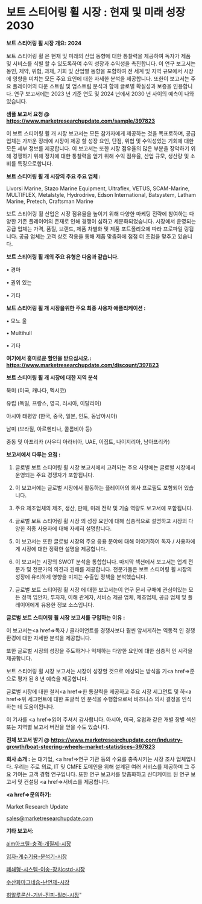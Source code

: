 # 보트 스티어링 휠 시장 : 현재 및 미래 성장 2030

<strong>보트 스티어링 휠 시장 개요: 2024</strong>

보트 스티어링 휠 은 현재 및 미래의 산업 동향에 대한 통찰력을 제공하여 독자가 제품 및 서비스를 식별 할 수 있도록하여 수익 성장과 수익성을 촉진합니다. 이 연구 보고서는 동인, 제약, 위협, 과제, 기회 및 산업별 동향을 포함하여 전 세계 및 지역 규모에서 시장에 영향을 미치는 모든 주요 요인에 대한 자세한 분석을 제공합니다. 또한이 보고서는 주요 플레이어의 다운 스트림 및 업스트림 분석과 함께 글로벌 확실성과 보증을 인용합니다. 연구 보고서에는 2023 년 기준 연도 및 2024 년에서 2030 년 사이의 예측이 나와 있습니다.



<strong>샘플 보고서 요청 @ <a href=https://www.marketresearchupdate.com/sample/397823>https://www.marketresearchupdate.com/sample/397823</a></strong>

이 보트 스티어링 휠 개 시장 보고서는 모든 참가자에게 제공하는 것을 목표로하며, 공급 업체는 가까운 장래에 시장이 제공 할 성장 요인, 단점, 위협 및 수익성있는 기회에 대한 모든 세부 정보를 제공합니다. 이 보고서는 또한 시장 점유율의 많은 부분을 장악하기 위해 경쟁하기 위해 정치에 대한 통찰력을 얻기 위해 수익 점유율, 산업 규모, 생산량 및 소비를 특징으로합니다.



<strong>보트 스티어링 휠 개 시장의 주요 주요 업체 :</strong>

Livorsi Marine, Stazo Marine Equipment, Ultraflex, VETUS, SCAM-Marine, MULTIFLEX, Metalstyle, Hydrodrive, Edson International, Batsystem, Latham Marine, Pretech, Craftsman Marine

보트 스티어링 휠 산업은 시장 점유율을 높이기 위해 다양한 마케팅 전략에 참여하는 다양한 기존 플레이어의 존재로 인해 경쟁이 심하고 세분화되었습니다. 시장에서 운영되는 공급 업체는 가격, 품질, 브랜드, 제품 차별화 및 제품 포트폴리오에 따라 프로파일 링됩니다. 공급 업체는 고객 상호 작용을 통해 제품 맞춤화에 점점 더 초점을 맞추고 있습니다.



<strong>보트 스티어링 휠 개의 주요 유형은 다음과 같습니다.</strong>

• 경마

• 권위 있는

• 기타



<strong>보트 스티어링 휠 개 시장을위한 주요 최종 사용자 애플리케이션 :</strong>

• 모노 울

• Multihull

• 기타



<strong>여기에서 흥미로운 할인을 받으십시오.: <a href=https://www.marketresearchupdate.com/discount/397823>https://www.marketresearchupdate.com/discount/397823</a></strong>



<strong>보트 스티어링 휠 개 시장에 대한 지역 분석</strong>

북미 (미국, 캐나다, 멕시코)

유럽 (독일, 프랑스, 영국, 러시아, 이탈리아)

아시아 태평양 (한국, 중국, 일본, 인도, 동남아시아)

남미 (브라질, 아르헨티나, 콜롬비아 등)

중동 및 아프리카 (사우디 아라비아, UAE, 이집트, 나이지리아, 남아프리카)



<strong>보고서에서 다루는 요점 :</strong>

1. 글로벌 보트 스티어링 휠 시장 보고서에서 고려되는 주요 사항에는 글로벌 시장에서 운영되는 주요 경쟁자가 포함됩니다.

2. 이 보고서에는 글로벌 시장에서 활동하는 플레이어의 회사 프로필도 포함되어 있습니다.

3. 주요 제조업체의 제조, 생산, 판매, 미래 전략 및 기술 역량도 보고서에 포함됩니다.

4. 글로벌 보트 스티어링 휠 시장 의 성장 요인에 대해 심층적으로 설명하고 시장의 다양한 최종 사용자에 대해 자세히 설명합니다.

5. 이 보고서는 또한 글로벌 시장의 주요 응용 분야에 대해 이야기하여 독자 / 사용자에게 시장에 대한 정확한 설명을 제공합니다.

6. 이 보고서는 시장의 SWOT 분석을 통합합니다. 마지막 섹션에서 보고서는 업계 전문가 및 전문가의 의견과 견해를 제공합니다. 전문가들은 보트 스티어링 휠 시장의 성장에 유리하게 영향을 미치는 수출입 정책을 분석했습니다.

7. 글로벌 보트 스티어링 휠 시장 에 대한 보고서는이 연구 문서 구매에 관심이있는 모든 정책 입안자, 투자자, 이해 관계자, 서비스 제공 업체, 제조업체, 공급 업체 및 플레이어에게 유용한 정보 소스입니다.



<strong>글로벌 보트 스티어링 휠 시장 보고서를 구입하는 이유 :</strong>

이 보고서는<a href=>독자 / 클</a>라이언트를 경쟁사보다 훨씬 앞서게하는 역동적 인 경쟁 환경에 대한 자세한 분석을 제공합니다.

또한 글로벌 시장의 성장을 주도하거나 억제하는 다양한 요인에 대한 심층적 인 시각을 제공합니다.

보트 스티어링 휠 시장 보고서는 시장이 성장할 것으로 예상되는 방식을 기<a href=>준으로</a> 평가 된 8 년 예측을 제공합니다.

글로벌 시장에 대한 철저<a href=>한 통찰력</a>을 제공하고 주요 시장 세그먼트 및 하<a href=>위 세그</a>먼트에 대한 포괄적 인 분석을 수행함으로써 비즈니스 의사 결정을 인식하는 데 도움이됩니다.

이 기사를 <a href=>읽어 주</a>셔서 감사합니다. 아시아, 미국, 유럽과 같은 개별 장별 섹션 또는 지역별 보고서 버전을 얻을 수도 있습니다.



<strong>전체 보고서 받기 @ <a href=https://www.marketresearchupdate.com/industry-growth/boat-steering-wheels-market-statistices-397823>https://www.marketresearchupdate.com/industry-growth/boat-steering-wheels-market-statistices-397823</a></strong>



<strong>회사 소개 :</strong>
는 대기업, <a href=>연구 기</a>관 등의 수요를 충족시키는 시장 조사 업체입니다. 우리는 주로 의료, IT 및 CMFE 도메인을 위해 설계된 여러 서비스를 제공하며 그 주요 기여는 고객 경험 연구입니다. 또한 연구 보고서를 맞춤화하고 신디케이트 된 연구 보고서 및 컨설팅 <a href=>서비</a>스를 제공합니다.



<strong><a href=>문의하기:</a></strong>

Market Research Update

sales@marketresearchupdate.com



<strong>기타 보고서:</strong>

<a href=https://www.linkedin.com/pulse/aim아크릴-충격-개질제-시장-경쟁-분석-및-성장-잠재력-2029-isdailynews/>aim아크릴-충격-개질제-시장</a>

<a href=https://www.linkedin.com/pulse/입자-계수기용-분석기-시장-동향-및-성장-전망-analytics-avenue-adventures-24-ana-sdwaf/>입자-계수기용-분석기-시장</a>

<a href=https://www.linkedin.com/pulse/폐쇄형-시스템-이송-장치cstd-시장-현재-및-미래-성장-2029-f1okf/>폐쇄형-시스템-이송-장치cstd-시장</a>

<a href=https://www.linkedin.com/pulse/수산화마그네슘-난연제-시장-세분화-연구-및-목표-고객2029년-trend-tracking-tips-360-analysis-h9ihf/>수산화마그네슘-난연제-시장</a>

<a href=https://www.linkedin.com/pulse/히알루론산-기반-진피-필러-시장-진입-전략-및-위험-평가2030년-isdailynews-y6xgf/>히알루론산-기반-진피-필러-시장</a>"
